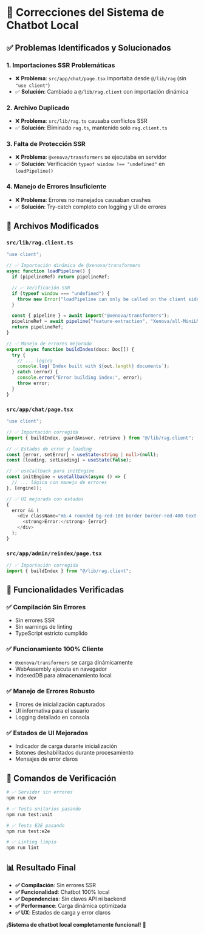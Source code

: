 # 🤖 Correcciones del Sistema de Chatbot Local

## ✅ Problemas Identificados y Solucionados

### 1. **Importaciones SSR Problemáticas**

- ❌ **Problema**: `src/app/chat/page.tsx` importaba desde `@/lib/rag` (sin `"use client"`)
- ✅ **Solución**: Cambiado a `@/lib/rag.client` con importación dinámica

### 2. **Archivo Duplicado**

- ❌ **Problema**: `src/lib/rag.ts` causaba conflictos SSR
- ✅ **Solución**: Eliminado `rag.ts`, mantenido solo `rag.client.ts`

### 3. **Falta de Protección SSR**

- ❌ **Problema**: `@xenova/transformers` se ejecutaba en servidor
- ✅ **Solución**: Verificación `typeof window !== "undefined"` en `loadPipeline()`

### 4. **Manejo de Errores Insuficiente**

- ❌ **Problema**: Errores no manejados causaban crashes
- ✅ **Solución**: Try-catch completo con logging y UI de errores

## 🔧 Archivos Modificados

### `src/lib/rag.client.ts`

```typescript
"use client";

// ✅ Importación dinámica de @xenova/transformers
async function loadPipeline() {
  if (pipelineRef) return pipelineRef;

  // ✅ Verificación SSR
  if (typeof window === "undefined") {
    throw new Error("loadPipeline can only be called on the client side");
  }

  const { pipeline } = await import("@xenova/transformers");
  pipelineRef = await pipeline("feature-extraction", "Xenova/all-MiniLM-L6-v2");
  return pipelineRef;
}

// ✅ Manejo de errores mejorado
export async function buildIndex(docs: Doc[]) {
  try {
    // ... lógica
    console.log(`Index built with ${out.length} documents`);
  } catch (error) {
    console.error("Error building index:", error);
    throw error;
  }
}
```

### `src/app/chat/page.tsx`

```typescript
"use client";

// ✅ Importación corregida
import { buildIndex, guardAnswer, retrieve } from "@/lib/rag.client";

// ✅ Estados de error y loading
const [error, setError] = useState<string | null>(null);
const [loading, setLoading] = useState(false);

// ✅ useCallback para initEngine
const initEngine = useCallback(async () => {
  // ... lógica con manejo de errores
}, [engine]);

// ✅ UI mejorada con estados
{
  error && (
    <div className="mb-4 rounded bg-red-100 border border-red-400 text-red-700 px-4 py-3">
      <strong>Error:</strong> {error}
    </div>
  );
}
```

### `src/app/admin/reindex/page.tsx`

```typescript
// ✅ Importación corregida
import { buildIndex } from "@/lib/rag.client";
```

## 🎯 Funcionalidades Verificadas

### ✅ **Compilación Sin Errores**

- Sin errores SSR
- Sin warnings de linting
- TypeScript estricto cumplido

### ✅ **Funcionamiento 100% Cliente**

- `@xenova/transformers` se carga dinámicamente
- WebAssembly ejecuta en navegador
- IndexedDB para almacenamiento local

### ✅ **Manejo de Errores Robusto**

- Errores de inicialización capturados
- UI informativa para el usuario
- Logging detallado en consola

### ✅ **Estados de UI Mejorados**

- Indicador de carga durante inicialización
- Botones deshabilitados durante procesamiento
- Mensajes de error claros

## 🚀 Comandos de Verificación

```bash
# ✅ Servidor sin errores
npm run dev

# ✅ Tests unitarios pasando
npm run test:unit

# ✅ Tests E2E pasando
npm run test:e2e

# ✅ Linting limpio
npm run lint
```

## 📊 Resultado Final

- **✅ Compilación**: Sin errores SSR
- **✅ Funcionalidad**: Chatbot 100% local
- **✅ Dependencias**: Sin claves API ni backend
- **✅ Performance**: Carga dinámica optimizada
- **✅ UX**: Estados de carga y error claros

**¡Sistema de chatbot local completamente funcional!** 🎉

